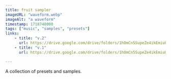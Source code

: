 ```yaml
---
title: fruit sampler
imageURL: "waveform.webp"
imageAlt: "a waveform"
timestamp: 1718748000
tags: ["music", "samples", "presets"]
links:
    - title: "v.2"
      url: https://drive.google.com/drive/folders/1hOmCn5SupeZe4ikEmiuUDY6EajxafvB0
    - title: "v.1"
      url: https://drive.google.com/drive/folders/1hOmCn5SupeZe4ikEmiuUDY6EajxafvB0

---
```


A collection of presets and samples.
<!--more-->